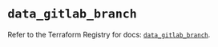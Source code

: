 # `data_gitlab_branch`

Refer to the Terraform Registry for docs: [`data_gitlab_branch`](https://registry.terraform.io/providers/gitlabhq/gitlab/18.3.0/docs/data-sources/branch).
